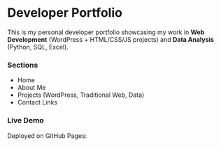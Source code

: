 # Developer Portfolio

This is my personal developer portfolio showcasing my work in **Web Development** (WordPress + HTML/CSS/JS projects) and **Data Analysis** (Python, SQL, Excel).

### Sections
- Home
- About Me
- Projects (WordPress, Traditional Web, Data)
- Contact Links

### Live Demo
Deployed on GitHub Pages: 


